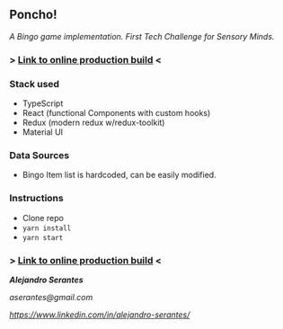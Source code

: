 ## Poncho!

_A Bingo game implementation. First Tech Challenge for Sensory Minds._

### > [Link to online production build](https://bingo.aserantes.vercel.app/) <

### Stack used

- TypeScript
- React (functional Components with custom hooks)
- Redux (modern redux w/redux-toolkit)
- Material UI

### Data Sources

- Bingo Item list is hardcoded, can be easily modified.

### Instructions

- Clone repo
- `yarn install`
- `yarn start`

### > [Link to online production build](https://bingo.aserantes.vercel.app/) <

**_Alejandro Serantes_**

_aserantes@gmail.com_

_https://www.linkedin.com/in/alejandro-serantes/_
